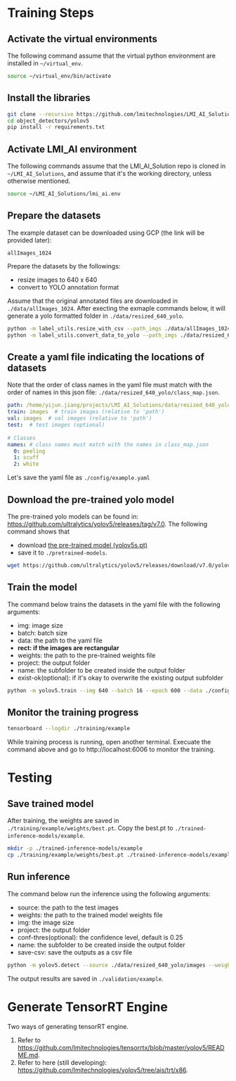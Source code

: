 # Training Steps
## Activate the virtual environments
The following command assume that the virtual python environment are installed in `~/virtual_env`.

```bash
source ~/virtual_env/bin/activate
```
## Install the libraries

```bash
git clone --recursive https://github.com/lmitechnologies/LMI_AI_Solutions.git
cd object_detectors/yolov5
pip install -r requirements.txt
```
## Activate LMI_AI environment
The following commands assume that the LMI_AI_Solution repo is cloned in `~/LMI_AI_Solutions`, and assume that it's the working directory, unless otherwise mentioned.

```bash
source ~/LMI_AI_Solutions/lmi_ai.env 
```

## Prepare the datasets
The example dataset can be downloaded using GCP (the link will be provided later):
```
allImages_1024
```

Prepare the datasets by the followings:
- resize images to 640 x 640
- convert to YOLO annotation format

Assume that the original annotated files are downloaded in `./data/allImages_1024`. After execting the exmaple commands below, it will generate a yolo formatted folder in `./data/resized_640_yolo`.

```bash
python -m label_utils.resize_with_csv --path_imgs ./data/allImages_1024 --out_imsz 640,640 --path_out ./data/resized_640
python -m label_utils.convert_data_to_yolo --path_imgs ./data/resized_640 --path_out ./data/resized_640_yolo
```

## Create a yaml file indicating the locations of datasets
Note that the order of class names in the yaml file must match with the order of names in this json file: `./data/resized_640_yolo/class_map.json`.
```yaml
path: /home/yijun.jiang/projects/LMI_AI_Solutions/data/resized_640_yolo  # dataset root dir (must use absolute path!)
train: images  # train images (relative to 'path')
val: images  # val images (relative to 'path')
test:  # test images (optional)
 
# Classes
names: # class names must match with the names in class_map.json
  0: peeling
  1: scuff
  2: white
```
Let's save the yaml file as `./config/example.yaml`

## Download the pre-trained yolo model
The pre-trained yolo models can be found in: https://github.com/ultralytics/yolov5/releases/tag/v7.0. 
The following command shows that 
- download [the pre-trained model (yolov5s.pt)](https://github.com/ultralytics/yolov5/releases/download/v7.0/yolov5s.pt)
- save it to `./pretrained-models`.

```bash
wget https://github.com/ultralytics/yolov5/releases/download/v7.0/yolov5s.pt -P ./pretrained-models
```

## Train the model
The command below trains the datasets in the yaml file with the following arguments:
- img: image size
- batch: batch size
- data: the path to the yaml file
- **rect: if the images are rectangular**
- weights: the path to the pre-trained weights file
- project: the output folder
- name: the subfolder to be created inside the output folder
- exist-ok(optional): if it's okay to overwrite the existing output subfolder

```bash
python -m yolov5.train --img 640 --batch 16 --epoch 600 --data ./config/example.yaml --weights ./pretrained-models/yolov5s.pt --project ./training --name example --exist-ok
```

## Monitor the training progress
```bash
tensorboard --logdir ./training/example
```
While training process is running, open another terminal.
Execuate the command above and go to http://localhost:6006 to monitor the training.


# Testing
## Save trained model
After training, the weights are saved in `./training/example/weights/best.pt`. Copy the best.pt to `./trained-inference-models/example`.

```bash
mkdir -p ./trained-inference-models/example
cp ./training/example/weights/best.pt ./trained-inference-models/example
```

## Run inference
The command below run the inference using the following arguments:
- source: the path to the test images
- weights: the path to the trained model weights file
- img: the image size
- project: the output folder
- conf-thres(optional): the confidence level, default is 0.25
- name: the subfolder to be created inside the output folder
- save-csv: save the outputs as a csv file

```bash
python -m yolov5.detect --source ./data/resized_640_yolo/images --weights ./trained-inference-models/example/best.pt --img 640 --project ./validation --name example --save-csv
```
The output results are saved in `./validation/example`.

# Generate TensorRT Engine
Two ways of generating tensorRT engine.
1. Refer to https://github.com/lmitechnologies/tensorrtx/blob/master/yolov5/README.md.   
2. Refer to here (still developing): https://github.com/lmitechnologies/yolov5/tree/ais/trt/x86.  

